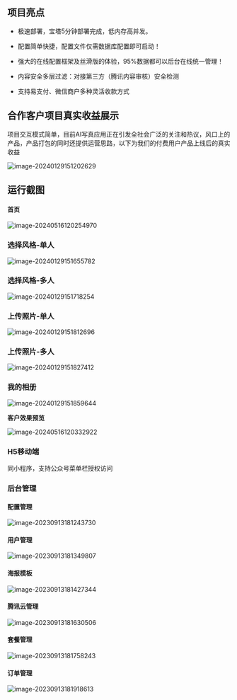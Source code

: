 ## 项目亮点

-  极速部署，宝塔5分钟部署完成，低内存高并发。

-  配置简单快捷，配置文件仅需数据库配置即可启动！

-  强大的在线配置框架及丝滑版的体验，95%数据都可以后台在线统一管理！

-  内容安全多层过滤：对接第三方（腾讯内容审核）安全检测   

-  支持易支付、微信商户多种灵活收款方式

## 合作客户项目真实收益展示

项目交互模式简单，目前AI写真应用正在引发全社会广泛的关注和热议，风口上的产品，产品打包的同时还提供运营思路，以下为我们的付费用户产品上线后的真实收益

![image-20240129151202629](https://qyncdn.heipig.com/zhisui-public/image-20240129151202629.png)

## 运行截图

#### 首页

![image-20240516120254970](https://qyncdn.heipig.com/zhisui-public/image-20240516120254970.png)

### 选择风格-单人

![image-20240129151655782](https://qyncdn.heipig.com/zhisui-public/image-20240129151655782.png)

### 选择风格-多人

![image-20240129151718254](https://qyncdn.heipig.com/zhisui-public/image-20240129151718254.png)

### 上传照片-单人

![image-20240129151812696](https://qyncdn.heipig.com/zhisui-public/image-20240129151812696.png)



### 上传照片-多人

![image-20240129151827412](https://qyncdn.heipig.com/zhisui-public/image-20240129151827412.png)



### 我的相册

![image-20240129151859644](https://qyncdn.heipig.com/zhisui-public/image-20240129151859644.png)

**客户效果预览**

![image-20240516120332922](https://qyncdn.heipig.com/zhisui-public/image-20240516120332922.png)

### H5移动端

同小程序，支持公众号菜单栏授权访问

### 后台管理

#### 配置管理

![image-20230913181243730](https://qyncdn.heipig.com/zhisui-public/image-20230913181243730.png)

#### 用户管理

![image-20230913181349807](https://qyncdn.heipig.com/zhisui-public/image-20230913181349807.png)

#### 海报模板

![image-20230913181427344](https://qyncdn.heipig.com/zhisui-public/image-20230913181427344.png)

#### 腾讯云管理

![image-20230913181630506](https://qyncdn.heipig.com/zhisui-public/image-20230913181630506.png)

#### 套餐管理

![image-20230913181758243](https://qyncdn.heipig.com/zhisui-public/image-20230913181758243.png)

#### 订单管理

![image-20230913181918613](https://qyncdn.heipig.com/zhisui-public/image-20230913181918613.png)

